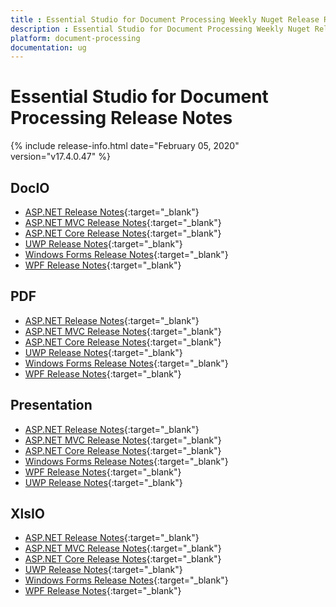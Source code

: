 ```yaml
---
title : Essential Studio for Document Processing Weekly Nuget Release Release Notes  
description : Essential Studio for Document Processing Weekly Nuget Release Release Notes  
platform: document-processing
documentation: ug
---
```


# Essential Studio for Document Processing  Release Notes  

{% include release-info.html date="February 05, 2020" version="v17.4.0.47" %} 

## DocIO

* [ASP.NET Release Notes](/aspnet/release-notes/v17.4.0.47#docio){:target="_blank"}
* [ASP.NET MVC Release Notes](/aspnetmvc/release-notes/v17.4.0.47#docio){:target="_blank"}
* [ASP.NET Core Release Notes](/aspnet-core/release-notes/v17.4.0.47#docio){:target="_blank"}
* [UWP Release Notes](/uwp/release-notes/v17.4.0.47#docio){:target="_blank"}
* [Windows Forms Release Notes](/windowsforms/release-notes/v17.4.0.47#docio){:target="_blank"}
* [WPF Release Notes](/wpf/release-notes/v17.4.0.47#docio){:target="_blank"}


## PDF

* [ASP.NET Release Notes](/aspnet/release-notes/v17.4.0.47#pdf){:target="_blank"}
* [ASP.NET MVC Release Notes](/aspnetmvc/release-notes/v17.4.0.47#pdf){:target="_blank"}
* [ASP.NET Core Release Notes](/aspnet-core/release-notes/v17.4.0.47#pdf){:target="_blank"}
* [UWP Release Notes](/uwp/release-notes/v17.4.0.47#pdf){:target="_blank"}
* [Windows Forms Release Notes](/windowsforms/release-notes/v17.4.0.47#pdf){:target="_blank"}
* [WPF Release Notes](/wpf/release-notes/v17.4.0.47#pdf){:target="_blank"}


## Presentation

* [ASP.NET Release Notes](/aspnet/release-notes/v17.4.0.47#presentation){:target="_blank"}
* [ASP.NET MVC Release Notes](/aspnetmvc/release-notes/v17.4.0.47#presentation){:target="_blank"}
* [ASP.NET Core Release Notes](/aspnet-core/release-notes/v17.4.0.47#presentation){:target="_blank"}
* [Windows Forms Release Notes](/windowsforms/release-notes/v17.4.0.47#presentation){:target="_blank"}
* [WPF Release Notes](/wpf/release-notes/v17.4.0.47#presentation){:target="_blank"}
* [UWP Release Notes](/uwp/release-notes/v17.4.0.47#presentation){:target="_blank"}


## XlsIO

* [ASP.NET Release Notes](/aspnet/release-notes/v17.4.0.47#xlsio){:target="_blank"}
* [ASP.NET MVC Release Notes](/aspnetmvc/release-notes/v17.4.0.47#xlsio){:target="_blank"}
* [ASP.NET Core Release Notes](/aspnet-core/release-notes/v17.4.0.47#xlsio){:target="_blank"}
* [UWP Release Notes](/uwp/release-notes/v17.4.0.47#xlsio){:target="_blank"}
* [Windows Forms Release Notes](/windowsforms/release-notes/v17.4.0.47#xlsio){:target="_blank"}
* [WPF Release Notes](/wpf/release-notes/v17.4.0.47#xlsio){:target="_blank"}